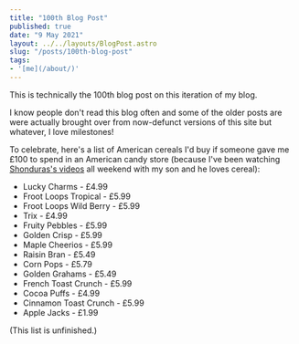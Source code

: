 ```yaml
---
title: "100th Blog Post"
published: true
date: "9 May 2021"
layout: ../../layouts/BlogPost.astro
slug: "/posts/100th-blog-post"
tags:
- '[me](/about/)'
---
```


This is technically the 100th blog post on this iteration of my blog.

I know people don't read this blog often and some of the older posts are were actually brought over from now-defunct versions of this site but whatever, I love milestones!

To celebrate, here's a list of American cereals I'd buy if someone gave me £100 to spend in an American candy store (because I've been watching [Shonduras's videos](https://www.youtube.com/user/Shonduras) all weekend with my son and he loves cereal):

- Lucky Charms - £4.99
- Froot Loops Tropical - £5.99
- Froot Loops Wild Berry - £5.99
- Trix - £4.99
- Fruity Pebbles - £5.99
- Golden Crisp - £5.99
- Maple Cheerios - £5.99
- Raisin Bran - £5.49
- Corn Pops - £5.79
- Golden Grahams - £5.49
- French Toast Crunch - £5.99
- Cocoa Puffs - £4.99
- Cinnamon Toast Crunch - £5.99
- Apple Jacks - £1.99

(This list is unfinished.)
